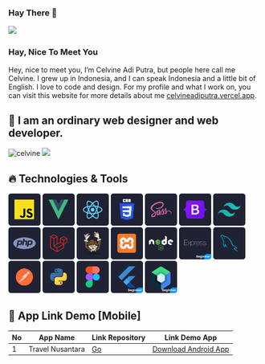 ### Hay There :wave:

![](https://visitor-badge.glitch.me/badge?page_id=celvineadiputra-dev.celvineadiputra-dev)

### Hay, Nice To Meet You
Hey, nice to meet you, I’m Celvine Adi Putra, but people here call me Celvine. I grew up in Indonesia, and I can speak Indonesia and a little bit of English. I love to code and design. For my profile and what I work on, you can visit this website for more details about me  <a href="https://celvineadiputra.vercel.app/">celvineadiputra.vercel.app</a>.
## :footprints: I am an ordinary web designer and web developer.

<img src="https://github-readme-stats.vercel.app/api?username=celvineadiputra-dev&show_icons=true&theme=radical" alt="celvine" />
<img src="https://github-readme-stats.vercel.app/api/top-langs/?username=celvineadiputra-dev&theme=radical&layout=compact&langs_count=10"/>

## 🔥 Technologies & Tools

<div>
  <img src="images/JS.svg" width="64px" height="64px" alt="JavaScript"/>
  <img src="images/Vue.svg" width="64px" height="64px" alt="VueJs"/>
  <img src="images/React.svg" width="64px" height="64px" alt="ReactJs"/>
  <img src="images/Css.svg" width="64px" height="64px" alt="Css"/>
  <img src="images/Sass.svg" width="64px" height="64px" alt="Sass"/>
  <img src="images/Bootstrap.svg" width="64px" height="64px" alt="Bootrap"/>
  <img src="images/Tailwindcss.svg" width="64px" height="64px" alt="TailwindCss"/>
  <img src="images/Php.svg" width="64px" height="64px" alt="PHP"/>
  <img src="images/Laravel.svg" width="64px" height="64px" alt="Laravel"/>
  <img src="images/Composer.svg" width="64px" height="64px" alt="Composer"/>
  <img src="images/Xampp.svg" width="64px" height="64px" alt="xampp"/>
  <img src="images/Node.svg" width="64px" height="64px" alt="NodeJs"/>
  <img src="images/Express.svg" width="64px" height="64px" alt="ExpressJs"/>
  <img src="images/Mysql.svg" width="64px" height="64px" alt="Mysql"/>
  <img src="images/Postman.svg" width="64px" height="64px" alt="MongoDb"/>
  <img src="images/Python.svg" width="64px" height="64px" alt="Python"/>
  <!-- <img src="images/Mongo.svg" width="64px" height="64px" alt="MongoDb"/> -->
  <img src="images/Figma.svg" width="64px" height="64px" alt="MongoDb"/>
  <!-- <img src="images/XD.svg" width="64px" height="64px" alt="MongoDb"/> -->
  <img src="images/Flutter.svg" width="64px" height="64px" alt="Flutter"/>
  <img src="images/JetpackCompose.svg" width="64px" height="64px" alt="JetPackCompose"/>
</div>

## 🌿 App Link Demo [Mobile]
| No | App Name         | Link Repository | Link Demo App |
|----|------------------|-----------------|---------------|
| 1  | Travel Nusantara | <a href="https://github.com/celvineadiputra-dev/travel-nusantara">Go</a>              | <a href="https://drive.google.com/file/d/1JSEmc6CuyaQ2xIoDg3ccBSQ3sFisMEQX/view usp=sharing">Download Android App</a>      |
